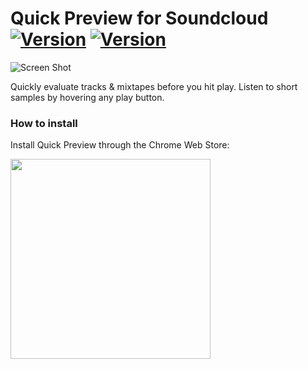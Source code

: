 # Quick Preview for Soundcloud [![Version](https://img.shields.io/chrome-web-store/v/lghceigagnfccdnkpdfbbhjjegijbjmp.svg)](https://chrome.google.com/webstore/detail/quick-preview-for-soundcl/lghceigagnfccdnkpdfbbhjjegijbjmp) [![Version](https://img.shields.io/chrome-web-store/stars/lghceigagnfccdnkpdfbbhjjegijbjmp.svg)](https://chrome.google.com/webstore/detail/quick-preview-for-soundcl/lghceigagnfccdnkpdfbbhjjegijbjmp)



	




![Screen Shot](https://i.imgur.com/YFPk7VO.jpg)



Quickly evaluate tracks & mixtapes before you hit play. Listen to short samples by hovering any play button.



### How to install

Install Quick Preview through the Chrome Web Store: 

<a href="https://chrome.google.com/webstore/detail/quick-preview-for-soundcl/lghceigagnfccdnkpdfbbhjjegijbjmp">
    <img src="https://github.com/Hemmingsson/Freeze/raw/master/resources/CWS-dl.png" width="320">
 </a>

